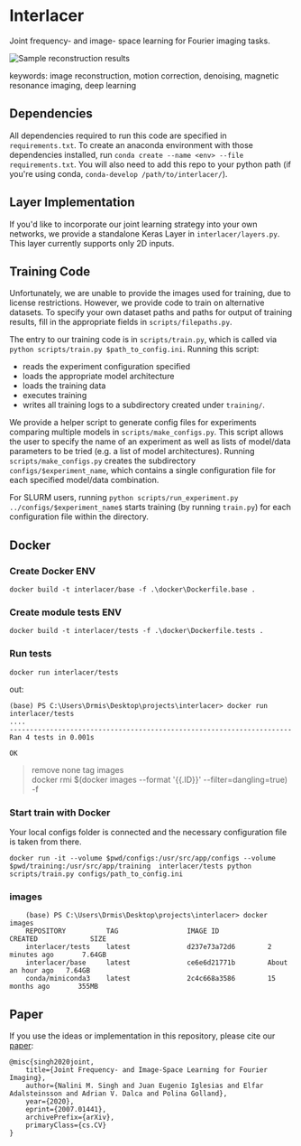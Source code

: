 # Interlacer
Joint frequency- and image- space learning for Fourier imaging tasks.

![Sample reconstruction results](./assets/teaser.jpg)

keywords: image reconstruction, motion correction, denoising, magnetic resonance imaging, deep learning

## Dependencies
All dependencies required to run this code are specified in `requirements.txt`. To create an anaconda environment with those dependencies installed, run `conda create --name <env> --file requirements.txt`. You will also need to add this repo to your python path (if you're using conda, `conda-develop /path/to/interlacer/`).

## Layer Implementation
If you'd like to incorporate our joint learning strategy into your own networks, we provide a standalone Keras Layer in `interlacer/layers.py`. This layer currently supports only 2D inputs.

## Training Code
Unfortunately, we are unable to provide the images used for training, due to license restrictions. However, we provide code to train on alternative datasets. To specify your own dataset paths and paths for output of training results, fill in the appropriate fields in `scripts/filepaths.py`.

The entry to our training code is in `scripts/train.py`, which is called via `python scripts/train.py $path_to_config.ini`. Running this script:
* reads the experiment configuration specified
* loads the appropriate model architecture 
* loads the training data
* executes training
* writes all training logs to a subdirectory created under `training/`.

We provide a helper script to generate config files for experiments comparing multiple models in `scripts/make_configs.py`. This script allows the user to specify the name of an experiment as well as lists of model/data parameters to be tried (e.g. a list of model architectures). Running `scripts/make_configs.py` creates the subdirectory `configs/$experiment_name`, which contains a single configuration file for each specified model/data combination. 

For SLURM users, running `python scripts/run_experiment.py ../configs/$experiment_name$` starts training (by running `train.py`) for each configuration file within the directory.

## Docker

### Create Docker ENV
```
docker build -t interlacer/base -f .\docker\Dockerfile.base .
```

### Create module tests ENV
```
docker build -t interlacer/tests -f .\docker\Dockerfile.tests .
```

### Run tests
```
docker run interlacer/tests
```

out:
```
(base) PS C:\Users\Drmis\Desktop\projects\interlacer> docker run interlacer/tests
....
----------------------------------------------------------------------
Ran 4 tests in 0.001s

OK
```

> remove none tag images  
> docker rmi $(docker images --format '{{.ID}}' --filter=dangling=true) -f

### Start train with Docker
Your local configs folder is connected and the necessary configuration file is taken from there.

```
docker run -it --volume $pwd/configs:/usr/src/app/configs --volume $pwd/training:/usr/src/app/training  interlacer/tests python scripts/train.py configs/path_to_config.ini
```

### images
```
    (base) PS C:\Users\Drmis\Desktop\projects\interlacer> docker images
    REPOSITORY          TAG                 IMAGE ID            CREATED             SIZE
    interlacer/tests    latest              d237e73a72d6        2 minutes ago       7.64GB
    interlacer/base     latest              ce6e6d21771b        About an hour ago   7.64GB
    conda/miniconda3    latest              2c4c668a3586        15 months ago       355MB
```



## Paper 
If you use the ideas or implementation in this repository, please cite our [paper](https://arxiv.org/abs/2007.01441):

    @misc{singh2020joint,
        title={Joint Frequency- and Image-Space Learning for Fourier Imaging},
        author={Nalini M. Singh and Juan Eugenio Iglesias and Elfar Adalsteinsson and Adrian V. Dalca and Polina Golland},
        year={2020},
        eprint={2007.01441},
        archivePrefix={arXiv},
        primaryClass={cs.CV}
    }       
